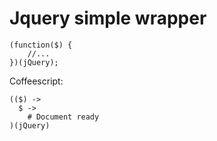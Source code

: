 Jquery simple wrapper
=====================

```
(function($) {
    //...
})(jQuery);
```

Coffeescript:

```
(($) ->
  $ ->
    # Document ready
)(jQuery)
```
